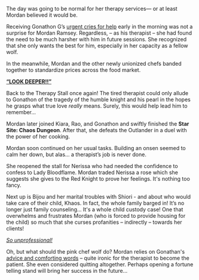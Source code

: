 The day was going to be normal for her therapy services— or at least Mordan believed it would be. 

Receiving Gonathon G’s [urgent cries for help](https://www.youtube.com/live/ABO6qUKDBG0?si=erILWy8VCbyY6pl8&t=359) early in the morning was not a surprise for Mordan Ramsey. Regardless, – as his therapist – she had found the need to be much harsher with him in future sessions. She recognized that she only wants the best for him, especially in her capacity as a fellow wolf.

In the meanwhile, Mordan and the other newly unionized chefs banded together to standardize prices across the food market.

[**“LOOK DEEPER!!”** ](#embed:https://www.youtube.com/live/ABO6qUKDBG0?si=CANHm4diKaH_wEQx&t=2710)

Back to the Therapy Stall once again! The tired therapist could only allude to Gonathon of the tragedy of the humble knight and his pearl in the hopes he grasps what true love *really* means. Surely, this would help lead him to remember...

Mordan later joined Kiara, Rao, and Gonathon and swiftly finished the **Star Site: Chaos Dungeon**. After that, she defeats the Outlander in a duel with the power of her cooking.

Mordan soon continued on her usual tasks. Building an onsen seemed to calm her down, but alas… a therapist’s job is never done. 

She reopened the stall for Nerissa who had needed the confidence to confess to Lady Bloodflame. Mordan traded Nerissa a rose which she suggests she gives to the Red Knight to prove her feelings. It's nothing too fancy. 

Next up is Bijou and her marital troubles with Shiori - and about who would take care of their child, Khaos. In fact, the whole family barged in! It’s no longer just family counseling… It's a whole child custody case! One that overwhelms and frustrates Mordan (who is forced to provide housing for the child) so much that she curses profanities – indirectly – towards her clients! 

[*So unprofessional!*](#embed:https://www.youtube.com/live/ABO6qUKDBG0?si=8wRcb_rUHunL6g-l&t=15020)

Oh, but what should the pink chef wolf do? Mordan relies on Gonathan's [advice and comforting words](https://www.youtube.com/live/ABO6qUKDBG0?si=2mHBa7quw2R5pts9) – quite ironic for the therapist to become the patient. She even considered quitting altogether. Perhaps opening a fortune telling stand will bring her success in the future...